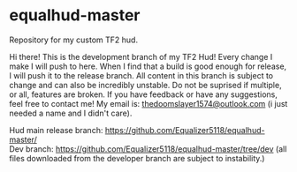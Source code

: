 # equalhud-master
Repository for my custom TF2 hud.

Hi there! This is the development branch of my TF2 Hud! Every change I make I will push to here. When I find that a build is good enough for release, I will push it to the release branch. All content in this branch is subject to change and can also be incredibly unstable. Do not be suprised if multiple, or all, features are broken. If you have feedback or have any suggestions, feel free to contact me! My email is: 
thedoomslayer1574@outlook.com (i just needed a name and I didn't care).

Hud main release branch: <https://github.com/Equalizer5118/equalhud-master/> <br>
Dev branch: <https://github.com/Equalizer5118/equalhud-master/tree/dev> (all files downloaded from the developer branch are subject to instability.)
